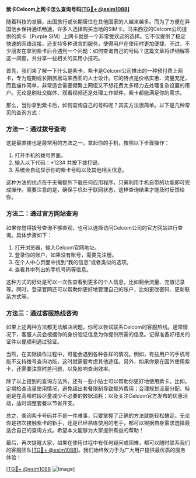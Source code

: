 **紫卡Celcom上网卡怎么查询号码[[TG💪+ @esim1088](https://t.me/s/esim1088)]**

随着科技的发展，出国旅行或长期居住在其他国家的人越来越多。而为了方便在异国他乡保持通讯畅通，许多人选择购买当地的SIM卡。马来西亚的Celcom公司提供的紫卡（Purple SIM）上网卡就是一个非常受欢迎的选择。它不仅提供了稳定快速的网络连接，还支持多种语言的服务，使得用户在使用时更加便捷。不过，不少朋友在拿到紫卡后会遇到一个问题：如何查询自己的号码？这篇文章将详细解答这一问题，并分享一些相关的实用小技巧。

首先，我们来了解一下什么是紫卡。紫卡是Celcom公司推出的一种预付费上网卡，专为短期或长期旅居马来西亚的人士设计。它的特点是价格实惠、流量充足，而且操作简单，非常适合需要频繁上网但又不想花费太多精力去处理复杂设置的用户。无论是刷社交媒体、观看视频还是处理工作邮件，紫卡都能满足你的需求。

那么，当你拿到紫卡后，如何查询自己的号码呢？其实方法很简单。以下是几种常见的查询方式：

### 方法一：通过拨号查询

这是最直接也是最常用的方法之一。拿起你的手机，按照以下步骤操作：
1. 打开手机的拨号界面。
2. 输入以下代码：*123# 并按下拨打键。
3. 系统会自动显示你的紫卡号码以及其他相关信息。

这种方法的优点在于无需额外下载任何应用程序，只需利用手机自带的功能即可完成操作。需要注意的是，确保手机处于联网状态，这样查询结果才能及时反馈给你。

### 方法二：通过官方网站查询

如果你觉得拨号查询不够直观，也可以选择访问Celcom公司的官方网站进行查询。具体步骤如下：
1. 打开浏览器，输入Celcom官网地址。
2. 登录你的账户，如果没有账号，需要先注册。
3. 在个人中心页面中找到“我的信息”或者类似的选项。
4. 查看其中列出的手机号码等信息。

这种方式的好处是可以一次性查看到更多的个人信息，比如剩余流量、充值记录等。同时，登录官网还可以帮助你更好地管理自己的账户，比如更改密码、更新联系方式等。

### 方法三：通过客服热线咨询

如果上述两种方法都无法解决问题，你可以尝试联系Celcom的客服热线。通常情况下，客服人员会根据你的身份验证信息为你提供所需的信息。记得准备好相关的证件以便顺利通过验证。

当然，在实际操作过程中，可能会遇到各种各样的情况。例如，有些用户的手机可能不支持拨号查询功能，这时就需要考虑其他途径。另外，如果你是在国外使用紫卡，还需要注意时差问题，以免影响查询效率。

除了以上提到的查询方法外，还有一些小贴士可以帮助你更好地使用紫卡。比如，定期检查流量使用情况，避免超出套餐限制导致额外费用；合理规划流量分配，特别是在高峰时段尽量减少不必要的数据消耗；以及关注Celcom官方发布的优惠活动，适时调整套餐以节省开支。

总之，查询紫卡号码并不是一件难事，只要掌握了正确的方法就能轻松搞定。无论你是初次接触紫卡的新手，还是已经熟练使用的老手，都可以根据自身需求选择最适合自己的查询方式。希望本文能够为大家提供有益的帮助！

最后，再次提醒大家，如果在使用过程中有任何疑问或困难，都可以随时联系我们的客服团队[[TG💪+ @esim1088](https://t.me/s/esim1088)]。我们始终致力于为广大用户提供最优质的服务体验！  

[[TG💪+ @esim1088](https://t.me/s/esim1088) ![Image](https://i.postimg.cc/4NQfJmqS/Snipaste-2025-05-13-00-14-12.png)]